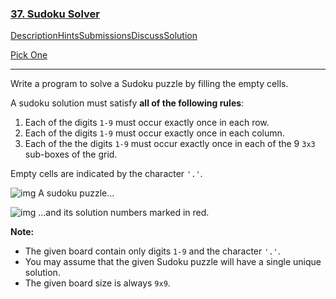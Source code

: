 ### [37. Sudoku Solver](https://leetcode.com/problems/sudoku-solver/description/)

[Description](https://leetcode.com/problems/sudoku-solver/description/)[Hints](https://leetcode.com/problems/sudoku-solver/hints/)[Submissions](https://leetcode.com/problems/sudoku-solver/submissions/)[Discuss](https://leetcode.com/problems/sudoku-solver/discuss/)[Solution](https://leetcode.com/problems/sudoku-solver/solution/)

[Pick One](https://leetcode.com/problems/random-one-question/)

------

Write a program to solve a Sudoku puzzle by filling the empty cells.

A sudoku solution must satisfy **all of the following rules**:

1. Each of the digits `1-9` must occur exactly once in each row.
2. Each of the digits `1-9` must occur exactly once in each column.
3. Each of the the digits `1-9` must occur exactly once in each of the 9 `3x3` sub-boxes of the grid.

Empty cells are indicated by the character `'.'`.

![img](https://upload.wikimedia.org/wikipedia/commons/thumb/f/ff/Sudoku-by-L2G-20050714.svg/250px-Sudoku-by-L2G-20050714.svg.png)
A sudoku puzzle...

![img](https://upload.wikimedia.org/wikipedia/commons/thumb/3/31/Sudoku-by-L2G-20050714_solution.svg/250px-Sudoku-by-L2G-20050714_solution.svg.png)
...and its solution numbers marked in red.

**Note:**

- The given board contain only digits `1-9` and the character `'.'`.
- You may assume that the given Sudoku puzzle will have a single unique solution.
- The given board size is always `9x9`.

 